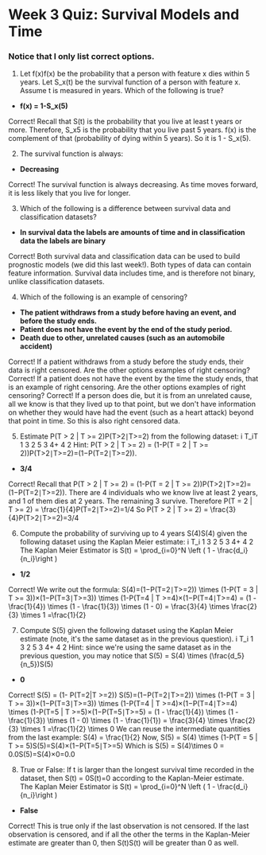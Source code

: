 # **Week 3 Quiz: Survival Models and Time**

### Notice that I only list correct options.

1. Let f(x)f(x) be the probability that a person with feature x dies within 5 years.
Let S_x(t) be the survival function of a person with feature x. Assume t is measured in years.
Which of the following is true?
- **f(x) = 1-S_x(5)**

Correct!
Recall that S(t) is the probability that you live at least t years or more. Therefore, S_x5 is the probability that you live past 5 years.
f(x) is the complement of that (probability of dying within 5 years). So it is 1 - S_x(5).

2. The survival function is always:
- **Decreasing**

Correct!
The survival function is always decreasing. As time moves forward, it is less likely that you live for longer.

3. Which of the following is a difference between survival data and classification datasets?
- **In survival data the labels are amounts of time and in classification data the labels are binary**

Correct!
Both survival data and classification data can be used to build prognostic models (we did this last week!).
Both types of data can contain feature information. Survival data includes time, and is therefore not binary, unlike classification datasets.

4. Which of the following is an example of censoring?
- **The patient withdraws from a study before having an event, and before the study ends.**
- **Patient does not have the event by the end of the study period.**
- **Death due to other, unrelated causes (such as an automobile accident)**

Correct!
If a patient withdraws from a study before the study ends, their data is right censored.
Are the other options examples of right censoring?
Correct!
If a patient does not have the event by the time the study ends, that is an example of right censoring.
Are the other options examples of right censoring?
Correct!
If a person does die, but it is from an unrelated cause, all we know is that they lived up to that point, but we don't have information on whether they would have had the event (such as a heart attack) beyond that point in time.
So this is also right censored data.

5. Estimate P(T > 2 | T >= 2)P(T>2∣T>=2) from the following dataset:
i	T_iT 
1	3
2	5
3	4+
4	2
Hint: P(T > 2 | T >= 2) = (1-P(T = 2 | T >= 2))P(T>2∣T>=2)=(1−P(T=2∣T>=2)).
- **3/4**

Correct!
Recall that P(T > 2 | T >= 2) = (1-P(T = 2 | T >= 2))P(T>2∣T>=2)=(1−P(T=2∣T>=2)).
There are 4 individuals who we know live at least 2 years, and 1 of them dies at 2 years. The remaining 3 survive.
Therefore P(T = 2 | T >= 2) = \frac{1}{4}P(T=2∣T>=2)=1/4
So P(T > 2 | T >= 2) = \frac{3}{4}P(T>2∣T>=2)=3/4

6. Compute the probability of surviving up to 4 years S(4)S(4) given the following dataset using the Kaplan Meier estimate:
i	T_i
1	3
2	5
3	4+
4	2
The Kaplan Meier Estimator is
S(t) = \prod_{i=0}^N \left ( 1 - \frac{d_i}{n_i}\right )
- **1/2**

Correct!
We write out the formula:
S(4)=(1−P(T=2∣T>=2)) \times (1-P(T = 3 | T >= 3))×(1−P(T=3∣T>=3)) \times (1-P(T=4 | T >=4)×(1−P(T=4∣T>=4)
= (1 - \frac{1}{4}) \times (1 - \frac{1}{3}) \times (1 - 0)
= \frac{3}{4} \times \frac{2}{3} \times 1 =\frac{1}{2} 

7. Compute S(5) given the following dataset using the Kaplan Meier estimate (note, it's the same dataset as in the previous question).
i	T_i
1	3
2	5
3	4+
4	2
Hint: since we're using the same dataset as in the previous question, you may notice that
S(5) = S(4) \times (\frac{d_5}{n_5})S(5)
- **0**

Correct!
S(5) = (1- P(T=2|T >=2)) S(5)=(1−P(T=2∣T>=2)) \times (1-P(T = 3 | T >= 3))×(1−P(T=3∣T>=3)) \times (1-P(T=4 | T >=4)×(1−P(T=4∣T>=4) \times (1-P(T=5 | T >=5)×(1−P(T=5∣T>=5)
= (1 - \frac{1}{4}) \times (1 - \frac{1}{3}) \times (1 - 0) \times (1 - \frac{1}{1})
= \frac{3}{4} \times \frac{2}{3} \times 1 =\frac{1}{2} \times 0 
We can reuse the intermediate quantities from the last example: S(4) = \frac{1}{2}
Now, S(5) = S(4) \times (1-P(T = 5 | T >= 5)S(5)=S(4)×(1−P(T=5∣T>=5)
Which is S(5) = S(4)\times 0 = 0.0S(5)=S(4)×0=0.0

8. True or False: If t is larger than the longest survival time recorded in the dataset, then S(t) = 0S(t)=0 according to the Kaplan-Meier estimate.
The Kaplan Meier Estimator is
S(t) = \prod_{i=0}^N \left ( 1 - \frac{d_i}{n_i}\right )
- **False**

Correct!
This is true only if the last observation is not censored. If the last observation is censored, and if all the other the terms in the Kaplan-Meier estimate are greater than 0, then S(t)S(t) will be greater than 0 as well.
